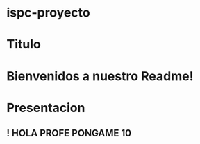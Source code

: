# ispc-proyecto


# Titulo 
<h1> Bienvenidos a nuestro Readme!  <h1>
  
# Presentacion
  
  <h2> ! HOLA PROFE PONGAME 10<h2>
  

    

